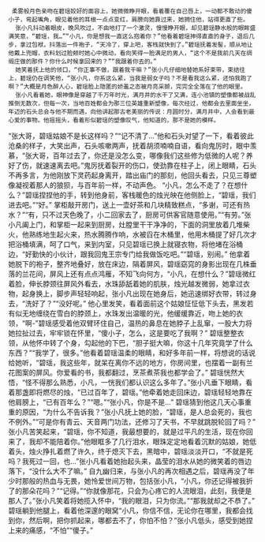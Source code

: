      柔雾般月色亲吻在碧瑶姣好的面容上，她微微睁开眼，看着覆在自己唇上，一动都不敢动的傻小子，弯起嘴角，眼见着他的耳根一点点变红，肩膀向她靠过来，她拥住他，站得更直了些。
      张小凡抖动着眼皮，晚风吹过，不由地打了一个激灵，慢慢睁开眼，却见碧瑶静水般的眼眸盛满笑意，“碧瑶，我…”“小凡，你是想我一直这么抱着你？”他看着碧瑶抻得直直的身子，退后几步，拿过包袱，抖落出一件袍子，“天冷了，穿上吧，客栈就快到了。”碧瑶抚着发髻，顺从地让他戴上兜帽，衣料划过脸颊时她心中微动，看向笑得一脸满足的男人，“这个不是我前几天在绸缎庄做的那件？你什么时候拿回来的？”“我跟着你去的。”
      她笑着抚上他的领口，“你正事不做，跟着我干嘛？”张小凡仔细地替她系好束带，束结往上，碧瑶仍在调笑他，“张小凡，你系这么紧，当我是弱女子吗？不是看我这么紧，还怕我跑了啊？”大概是月色醉人心，碧瑶脸上隐匿的娇羞之态被月亮采撷，完完全全落在了他的眼里。
      张小凡看着她，眼神像是穿越了千万年时光，满月井的水干了又满，连小池镇的塑像都被战乱推倒无数次，但每一次，当地百姓都会为那三位英雄重新塑像，每次经过，他都会去里面坐坐，年迈的石头总会与他不期而遇，向他讲起那古老美丽的传说：月圆时分，满月井中，人会看到最心爱的事物。他摇摇头，看着形似碧瑶的塑像叹气，他知道的，那不是她的模样。
   “张大哥，碧瑶姑娘不是长这样吗？”“记不清了…”他和石头对望了一下，看着彼此沧桑的样子，大笑出声，石头咳嗽两声，抚着胡须喃喃自语，看向鬼厉时，眼中羡慕，“张大哥，百年过去了，你还是没怎么变，哪像我们这些修为低微的人呢？养好了伤，就速速离去吧。”鬼厉抚着裂开的伤口，使劲靠在柱子上，闭上眼睛，石头不再多言，为他刚放下灵药起身离开，踏出庙门的那刻，他回头看去，只见三尊塑像凝视着那人的狼狈，与百年前一样，不动声色。
  “小凡，怎么不走了？在想什么？”碧瑶捏捏他的手，转到他身前，客栈暖色的烛光映在他侧脸上，“碧瑶，我们进去吧。”“好。”
     掌柜敲开房门，送上一壶好茶和几块精致糕点，“多谢，可还有热水？”“有，只不过天色晚了，小二回家去了，厨房可供客官随意使用。”“有劳。”张小凡阖上门，和掌柜一起来到厨房，灶膛里干干净净的，下面的洞里放着几堆柴火，他熟练地生起火来，热水腾腾作响，水被舀在木桶里，他用木桶提了好几次才把浴桶填满，呵了口气，来到内室，只见碧瑶已换上就寝衣物，将他堵在浴桶边，“好勤快的小伙计，跟我回鬼王宗专门给我做饭吃吧。”“碧瑶，别闹。”
     他拿着她脱下的袍子，整齐地叠好，放在床边，隔着屏风，碧瑶窈窕的身影出现在几株垂落的兰花间，屏风上还有点点鸿雁，不知飞向何方，“小凡，在想什么？”碧瑶微红着脸，伸长脖颈往屏风外看去，水珠舔舐着她的肌肤，烛光越发微弱，她拿过衣物，起身换上，脚步声轻轻响起，张小凡出现在她身后，她迅速绑好衣带，转过身去，“洗好了？”“没好呢。”
     他心里发笑，看着面前这个姑娘怔怔低下头去，黑发若有似无地缠绕在雪白的脖颈上，水珠发出温暖的光，他缓缓靠近，吻上她的衣领，“啊-”碧瑶感受着他双臂环住自己，温热的鼻息在她脖子上乱窜，一股大力将她拉扯过去，牢牢锁在怀里，“傻小子，怎么，这是要吃了我啊？”
     碧瑶整整衣领，从他怀中转了个身，勾起他的下巴，“胆子挺大嘛，你这十几年究竟学了什么东西？”“我学了，很多。”他看着碧瑶温柔的眼睛，和好多年前一样，将想说的话说给她听，“碧瑶，我这些年，就呆在离你不远的地方，你房间里，也摆着一副有兰花图案的屏风。你爱看的书，我都翻过，烹茶煮茶我也都学会了。”
      碧瑶恍然大悟，“怪不得那么熟悉，小凡，一恍我们都认识这么多年了。”张小凡垂下眼睛，看着那盏即将燃尽的烛，“已过百年了，碧瑶。”他牵着她走回床边，碧瑶轻轻地靠在他肩膀上，“已有百年么？”“嗯。”“张小凡，你是不是…”
      碧瑶猜到他这几天心事重重的原因，“为什么不告诉我？”张小凡抚上她的脸，“碧瑶，是人总会死的，我也不例外。”“可是你有青云、天音两门功法，还修习了天书，不早就跳脱轮回了吗？”
      张小凡苦笑起来，“碧瑶，你不知道，我最想要的，就是过平凡的生活，现在你回来了，我却不能陪着你。”他眼眶多了几行泪水，眼珠定定地看着沉默的姑娘，她低着头，烛火挣扎着燃了许久，终于熄灭下去，黑暗中，碧瑶淡淡开口，“不就是死吗？我死过一回，也…”张小凡看着她抬起头来，晶莹的泪水从她的微笑着的唇边落下，“没什么大不了嘛。”
     自九幽归来，与张小凡的再次相遇之后，碧瑶再没了年少时那般的热血与无畏，她怜爱世间万物，包括张小凡，“小凡，你还记得被我折了的那朵花吗？”“记得。”“你就像那花，只会为心疼它的人流眼泪，此刻，我便是那人了。”张小凡笑着将她揽入怀中，“我的眼泪，只为你流。”“那我就却之不恭了。”
     碧瑶躺到他腿上，看着他深邃的眼窝“小凡，你信不信，无论你在哪里，我都会找到你，然后啊，把你抓起来，哪都去不了，你怕不怕？”张小凡低头，感受到她捏上来的痛感，“不怕”“傻子。”
